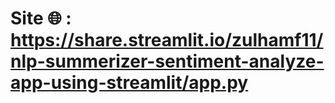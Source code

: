 # Site 🌐 : https://share.streamlit.io/zulhamf11/nlp-summerizer-sentiment-analyze-app-using-streamlit/app.py
